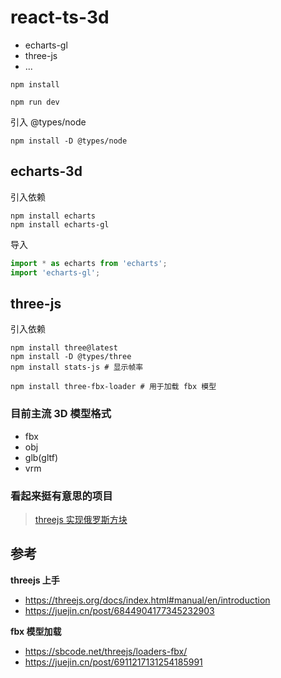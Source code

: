 # react-ts-3d

* echarts-gl
* three-js
* ...

```shell
npm install

npm run dev
```

引入 @types/node

```shell
npm install -D @types/node
```

## echarts-3d

引入依赖

```shell
npm install echarts
npm install echarts-gl
```

导入

```ts
import * as echarts from 'echarts';
import 'echarts-gl';
```


## three-js

引入依赖

```shell
npm install three@latest
npm install -D @types/three
npm install stats-js # 显示帧率

npm install three-fbx-loader # 用于加载 fbx 模型
```

### 目前主流 3D 模型格式
* fbx
* obj
*  glb(gltf)
* vrm

### 看起来挺有意思的项目

> [threejs 实现俄罗斯方块](https://github.com/RylanBot/threejs-tetris-react/tree/main)


## 参考

**threejs 上手**
* https://threejs.org/docs/index.html#manual/en/introduction
* https://juejin.cn/post/6844904177345232903

**fbx 模型加载**
* https://sbcode.net/threejs/loaders-fbx/
* https://juejin.cn/post/6911217131254185991
